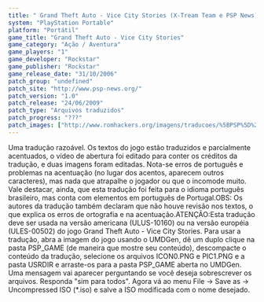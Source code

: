```yaml
---
title: " Grand Theft Auto - Vice City Stories (X-Tream Team e PSP News)"
system: "PlayStation Portable"
platform: "Portátil"
game_title: "Grand Theft Auto - Vice City Stories"
game_category: "Ação / Aventura"
game_players: "1"
game_developer: "Rockstar"
game_publisher: "Rockstar"
game_release_date: "31/10/2006"
patch_group: "undefined"
patch_site: "http://www.psp-news.org/"
patch_version: "1.0"
patch_release: "24/06/2009"
patch_type: "Arquivos traduzidos"
patch_progress: "???"
patch_images: ["http://www.romhackers.org/imagens/traducoes/%5BPSP%5D%20Grand%20Theft%20Auto%20-%20Vice%20City%20Stories%20-%20X-Tream%20Team%20e%20PSP%20News%20-%201.jpg","http://www.romhackers.org/imagens/traducoes/%5BPSP%5D%20Grand%20Theft%20Auto%20-%20Vice%20City%20Stories%20-%20X-Tream%20Team%20e%20PSP%20News%20-%202.jpg","http://www.romhackers.org/imagens/traducoes/%5BPSP%5D%20Grand%20Theft%20Auto%20-%20Vice%20City%20Stories%20-%20X-Tream%20Team%20e%20PSP%20News%20-%203.jpg"]
---
```

Uma tradução razoável. Os textos do jogo estão traduzidos e parcialmente acentuados, o vídeo de abertura foi editado para conter os créditos da tradução, e duas imagens foram editadas. Nota-se erros de português e problemas na acentuação (no lugar dos acentos, aparecem outros caracteres), mas nada que atrapalhe o jogador ou que o incomode muito. Vale destacar, ainda, que esta tradução foi feita para o idioma português brasileiro, mas conta com elementos em português de Portugal.OBS: Os autores da tradução também declaram que não houve revisão nos textos, o que explica os erros de ortografia e na acentuação.ATENÇÃO:Esta tradução deve ser usada na versão americana (ULUS-10160) ou na versão européia (ULES-00502) do jogo Grand Theft Auto - Vice City Stories. Para usar a tradução, abra a imagem do jogo usando o UMDGen, dê um duplo clique na pasta PSP_GAME (de maneira que mostre seu conteúdo), descompacte o conteúdo da tradução, selecione os arquivos ICON0.PNG e PIC1.PNG e a pasta USRDIR e arraste-os para a pasta PSP_GAME aberta no UMDGen. Uma mensagem vai aparecer perguntando se você deseja sobrescrever os arquivos. Responda "sim para todos". Agora vá ao menu File -> Save as -> Uncompressed ISO (*.iso) e salve a ISO modificada com o nome desejado.
